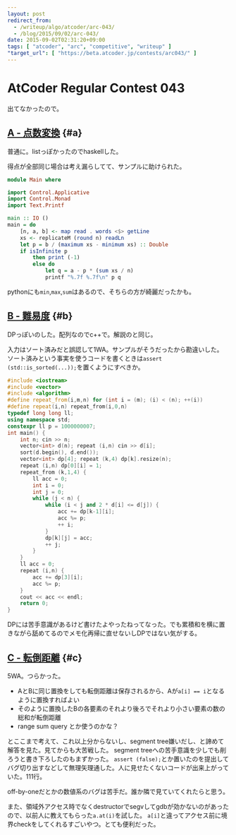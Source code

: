 ```yaml
---
layout: post
redirect_from:
  - /writeup/algo/atcoder/arc-043/
  - /blog/2015/09/02/arc-043/
date: 2015-09-02T02:31:20+09:00
tags: [ "atcoder", "arc", "competitive", "writeup" ]
"target_url": [ "https://beta.atcoder.jp/contests/arc043/" ]
---
```


# AtCoder Regular Contest 043

出てなかったので。

<!-- more -->

## [A - 点数変換](https://beta.atcoder.jp/contests/arc043/tasks/arc043_a) {#a}

普通に。listっぽかったのでhaskellした。

得点が全部同じ場合は考え漏らしてて、サンプルに助けられた。

``` haskell
module Main where

import Control.Applicative
import Control.Monad
import Text.Printf

main :: IO ()
main = do
    [n, a, b] <- map read . words <$> getLine
    xs <- replicateM (round n) readLn
    let p = b / (maximum xs - minimum xs) :: Double
    if isInfinite p
        then print (-1)
        else do
            let q = a - p * (sum xs / n)
            printf "%.7f %.7f\n" p q
```

pythonにも`min`,`max`,`sum`はあるので、そちらの方が綺麗だったかも。

## [B - 難易度](https://beta.atcoder.jp/contests/arc043/tasks/arc043_b) {#b}

DPっぽいのした。配列なのでc++で。解説のと同じ。

入力はソート済みだと誤認して1WA。サンプルがそうだったから勘違いした。
ソート済みという事実を使うコードを書くときは`assert (std::is_sorted(...));`を置くようにすべきか。

``` c++
#include <iostream>
#include <vector>
#include <algorithm>
#define repeat_from(i,m,n) for (int i = (m); (i) < (n); ++(i))
#define repeat(i,n) repeat_from(i,0,n)
typedef long long ll;
using namespace std;
constexpr ll p = 1000000007;
int main() {
    int n; cin >> n;
    vector<int> d(n); repeat (i,n) cin >> d[i];
    sort(d.begin(), d.end());
    vector<int> dp[4]; repeat (k,4) dp[k].resize(n);
    repeat (i,n) dp[0][i] = 1;
    repeat_from (k,1,4) {
        ll acc = 0;
        int i = 0;
        int j = 0;
        while (j < n) {
            while (i < j and 2 * d[i] <= d[j]) {
                acc += dp[k-1][i];
                acc %= p;
                ++ i;
            }
            dp[k][j] = acc;
            ++ j;
        }
    }
    ll acc = 0;
    repeat (i,n) {
        acc += dp[3][i];
        acc %= p;
    }
    cout << acc << endl;
    return 0;
}
```

DPには苦手意識があるけど書けたよやったねってなった。でも累積和を横に置きながら舐めてるのでメモ化再帰に直せないしDPではない気がする。

## [C - 転倒距離](https://beta.atcoder.jp/contests/arc043/tasks/arc043_c) {#c}

5WA。つらかった。


-   AとBに同じ置換をしても転倒距離は保存されるから、Aが`a[i] == i`となるように置換すればよい
-   そのように置換したBの各要素のそれより後ろでそれより小さい要素の数の総和が転倒距離
-   range sum query とか使うのかな？

とここまで考えて、これ以上分からないし、segment tree嫌いだし、と諦めて解答を見た。見てからも大苦戦した。
segment treeへの苦手意識を少しでも削ろうと書き下ろしたのもまずかった。
`assert (false);`とか置いたのを提出してバグ切り出すなどして無理矢理通した。人に見せたくないコードが出来上がっていた。111行。

off-by-oneだとかの数値系のバグは苦手だ。誰か隣で見ていてくれたらと思う。

また、領域外アクセス時でなくdestructorでsegvしてgdbが効かないのがあったので、以前人に教えてもらった`a.at(i)`を試した。
`a[i]`と違ってアクセス前に境界checkをしてくれるすごいやつ。とても便利だった。
